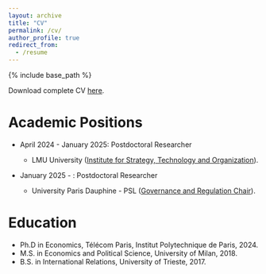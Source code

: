 ```yaml
---
layout: archive 
title: "CV"
permalink: /cv/
author_profile: true
redirect_from:
  - /resume
---
```


{% include base_path %}

Download complete CV <a href="https://www.dropbox.com/scl/fi/a9zsd0p50ftklqun4zx6s/CV_Chiara_Belletti.pdf?rlkey=m5cv87834nnj82d49t2kl273k&st=qoh6iiz9&dl=0">here</a>.

Academic Positions
======
* April 2024 - January 2025: Postdoctoral Researcher 
  * LMU University (<a href="https://www.som.lmu.de/isto/en/">Institute for Strategy, Technology and Organization</a>).

* January 2025 - : Postdoctoral Researcher 
  * University Paris Dauphine - PSL (<a href="https://chairgovreg.fondation-dauphine.fr/">Governance and Regulation Chair</a>).

Education
======
* Ph.D in Economics, Télécom Paris, Institut Polytechnique de Paris, 2024.
* M.S. in Economics and Political Science, University of Milan, 2018.
* B.S. in International Relations, University of Trieste, 2017.


